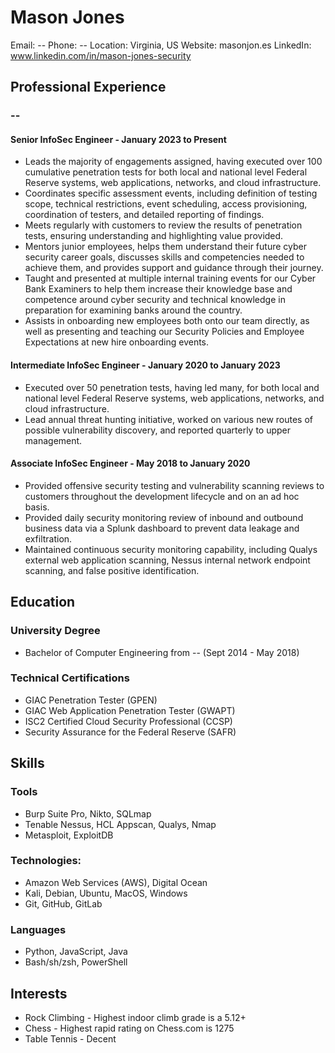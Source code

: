 # Mason Jones

Email: --
Phone: --
Location: Virginia, US
Website: masonjon.es
LinkedIn: www.linkedin.com/in/mason-jones-security

## Professional Experience

### --

#### Senior InfoSec Engineer - January 2023 to Present

- Leads the majority of engagements assigned, having executed over 100 cumulative penetration tests for both local and national level Federal Reserve systems, web applications, networks, and cloud infrastructure. 
- Coordinates specific assessment events, including definition of testing scope, technical restrictions, event scheduling, access provisioning, coordination of testers, and detailed reporting of findings.
- Meets regularly with customers to review the results of penetration tests, ensuring understanding and highlighting value provided.
- Mentors junior employees, helps them understand their future cyber security career goals, discusses skills and competencies needed to achieve them, and provides support and guidance through their journey.
- Taught and presented at multiple internal training events for our Cyber Bank Examiners to help them increase their knowledge base and competence around cyber security and technical knowledge in preparation for examining banks around the country.
- Assists in onboarding new employees both onto our team directly, as well as presenting and teaching our Security Policies and Employee Expectations at new hire onboarding events.

#### Intermediate InfoSec Engineer - January 2020 to January 2023

- Executed over 50 penetration tests, having led many, for both local and national level Federal Reserve systems, web applications, networks, and cloud infrastructure. 
- Lead annual threat hunting initiative, worked on various new routes of possible vulnerability discovery, and reported quarterly to upper management. 

#### Associate InfoSec Engineer - May 2018 to January 2020

- Provided offensive security testing and vulnerability scanning reviews to customers throughout the development lifecycle and on an ad hoc basis.
- Provided daily security monitoring review of inbound and outbound business data via a Splunk dashboard to prevent data leakage and exfiltration.
- Maintained continuous security monitoring capability, including Qualys external web application scanning, Nessus internal network endpoint scanning, and false positive identification.
## Education

### University Degree
- Bachelor of Computer Engineering from -- (Sept 2014 - May 2018)

### Technical Certifications
- GIAC Penetration Tester (GPEN)
- GIAC Web Application Penetration Tester (GWAPT)
- ISC2 Certified Cloud Security Professional (CCSP)
- Security Assurance for the Federal Reserve (SAFR)

## Skills

### Tools
- Burp Suite Pro, Nikto, SQLmap
- Tenable Nessus, HCL Appscan, Qualys, Nmap
- Metasploit, ExploitDB

### Technologies: 
- Amazon Web Services (AWS), Digital Ocean
- Kali, Debian, Ubuntu, MacOS, Windows
- Git, GitHub, GitLab

### Languages
- Python, JavaScript, Java
- Bash/sh/zsh, PowerShell

## Interests
- Rock Climbing - Highest indoor climb grade is a 5.12+
- Chess - Highest rapid rating on Chess.com is 1275 
- Table Tennis - Decent
